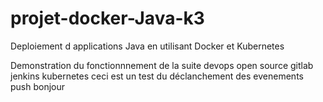 # projet-docker-Java-k3
Deploiement d applications Java en utilisant Docker et Kubernetes

Demonstration du fonctionnnement de la suite devops open source gitlab jenkins kubernetes
ceci est un test du déclanchement des evenements push
bonjour 
